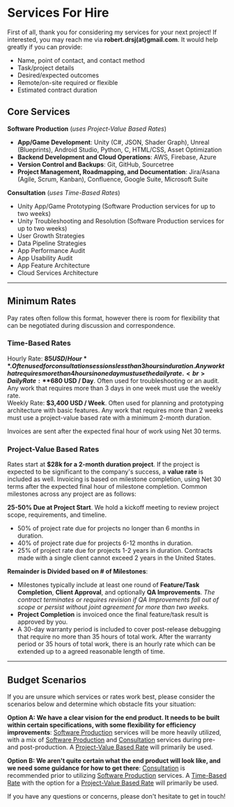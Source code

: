 # Services For Hire
First of all, thank you for considering my services for your next project! If interested, you may reach me via **robert.drsj(at)gmail.com**. It would help greatly if you can provide:
- Name, point of contact, and contact method
- Task/project details
- Desired/expected outcomes
- Remote/on-site required or flexible
- Estimated contract duration<br>

## Core Services
**Software Production** (_uses Project-Value Based Rates_)
- **App/Game Development**: Unity (C#, JSON, Shader Graph), Unreal (Blueprints), Android Studio, Python, C, HTML/CSS, Asset Optimization
- **Backend Development and Cloud Operations**: AWS, Firebase, Azure
- **Version Control and Backups**: Git, GitHub, Sourcetree
- **Project Management, Roadmapping, and Documentation**: Jira/Asana (Agile, Scrum, Kanban), Confluence, Google Suite, Microsoft Suite

**Consultation** (_uses Time-Based Rates_)
- Unity App/Game Prototyping (Software Production services for up to two weeks)
- Unity Troubleshooting and Resolution (Software Production services for up to two weeks)
- User Growth Strategies
- Data Pipeline Strategies
- App Performance Audit
- App Usability Audit
- App Feature Architecture
- Cloud Services Architecture

---

## Minimum Rates
Pay rates often follow this format, however there is room for flexibility that can be negotiated during discussion and correspondence.

### Time-Based Rates
Hourly Rate: **$85 USD / Hour**. Often used for consultation sessions less than 3 hours in duration. Any work that requires more than 4 hours in one day must use the daily rate.<br>
Daily Rate: **$680 USD / Day**. Often used for troubleshooting or an audit. Any work that requires more than 3 days in one week must use the weekly rate.<br>
Weekly Rate: **$3,400 USD / Week**. Often used for planning and prototyping architecture with basic features. Any work that requires more than 2 weeks must use a project-value based rate with a minimum 2-month duration.<br>

Invoices are sent after the expected final hour of work using Net 30 terms.

### Project-Value Based Rates
Rates start at **$28k for a 2-month duration project**. If the project is expected to be significant to the company's success, a **value rate** is included as well. Invoicing is based on milestone completion, using Net 30 terms after the expected final hour of milestone completion. Common milestones across any project are as follows:<br>

**25-50% Due at Project Start**. We hold a kickoff meeting to review project scope, requirements, and timeline.
- 50% of project rate due for projects no longer than 6 months in duration.
- 40% of project rate due for projects 6-12 months in duration.
- 25% of project rate due for projects 1-2 years in duration. Contracts made with a single client cannot exceed 2 years in the United States.<br>

**Remainder is Divided based on # of Milestones**:
- Milestones typically include at least one round of **Feature/Task Completion**, **Client Approval**, and optionally **QA Improvements**. _The contract terminates or requires revision if QA Improvements fall out of scope or persist without joint agreement for more than two weeks._
- **Project Completion** is invoiced once the final feature/task result is approved by you.
- A 30-day warranty period is included to cover post-release debugging that require no more than 35 hours of total work. After the warranty period or 35 hours of total work, there is an hourly rate which can be extended up to a agreed reasonable length of time.<br>

---

## Budget Scenarios
If you are unsure which services or rates work best, please consider the scenarios below and determine which obstacle fits your situation:<br>

**Option A: We have a clear vision for the end product. It needs to be built within certain specifications, with some flexibility for efficiency improvements**: <u>Software Production</u> services will be more heavily utilized, with a mix of <u>Software Production</u> and <u>Consultation</u> services during pre- and post-production. A <u>Project-Value Based Rate</u> will primarily be used.<br>

**Option B: We aren't quite certain what the end product will look like, and we need some guidance for how to get there**: <u>Consultation</u> is recommended prior to utilizing <u>Software Production</u> services. A <u>Time-Based Rate</u> with the option for a <u>Project-Value Based Rate</u> will primarily be used.<br>

If you have any questions or concerns, please don't hesitate to get in touch!